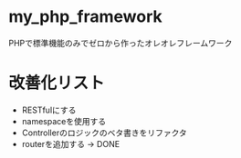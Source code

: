 # my_php_framework
PHPで標準機能のみでゼロから作ったオレオレフレームワーク

# 改善化リスト
- RESTfulにする
- namespaceを使用する
- Controllerのロジックのベタ書きをリファクタ
- routerを追加する -> DONE
